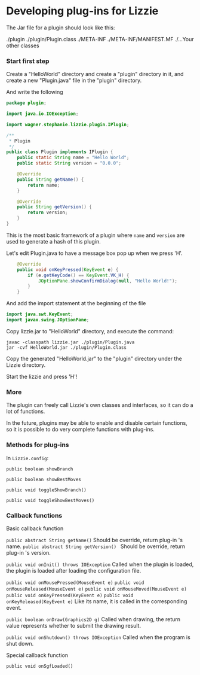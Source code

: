 # Developing plug-ins for Lizzie


The Jar file for a plugin should look like this:

./plugin
./plugin/Plugin.class
./META-INF
./META-INF/MANIFEST.MF
./...Your other classes

### Start first step

Create a "HelloWorld" directory and create a "plugin" directory in it, and create a new "Plugin.java" file in the "plugin" directory.

And write the following

```java
package plugin;

import java.io.IOException;

import wagner.stephanie.lizzie.plugin.IPlugin;

/**
 * Plugin
 */
public class Plugin implements IPlugin {
    public static String name = "Hello World";
    public static String version = "0.0.0";

    @Override
    public String getName() {
        return name;
    }

    @Override
    public String getVersion() {
        return version;
    }
}
```

This is the most basic framework of a plugin where ``` name ``` and ``` version ``` are used to generate a hash of this plugin.

Let's edit Plugin.java to have a message box pop up when we press 'H'.

```java
    @Override
    public void onKeyPressed(KeyEvent e) {
        if (e.getKeyCode() == KeyEvent.VK_H) {
            JOptionPane.showConfirmDialog(null, "Hello World!");
        }
    }
```

And add the import statement at the beginning of the file

```java
import java.swt.KeyEvent;
import javax.swing.JOptionPane;
```

Copy lizzie.jar to "HelloWorld" directory, and execute the command:

```
javac -classpath lizzie.jar ./plugin/Plugin.java
jar -cvf HelloWorld.jar ./plugin/Plugin.class
```

Copy the generated "HelloWorld.jar" to the "plugin" directory under the Lizzie directory.

Start the lizzie and press 'H'!

### More

The plugin can freely call Lizzie's own classes and interfaces, so it can do a lot of functions.

In the future, plugins may be able to enable and disable certain functions, so it is possible to do very complete functions with plug-ins.

### Methods for plug-ins

In ``` Lizzie.config ```:

``` public boolean showBranch ```

``` public boolean showBestMoves ```

``` public void toggleShowBranch() ```

``` public void toggleShowBestMoves() ```

### Callback functions

Basic callback function

``` public abstract String getName() ``` Should be override, return plug-in 's name.
``` public abstract String getVersion()  ``` Should be override, return plug-in 's version.

``` public void onInit() throws IOException ``` Called when the plugin is loaded, the plugin is loaded after loading the configuration file.

``` public void onMousePressed(MouseEvent e) ```
``` public void onMouseReleased(MouseEvent e) ```
``` public void onMouseMoved(MouseEvent e) ```
``` public void onKeyPressed(KeyEvent e) ```
``` public void onKeyReleased(KeyEvent e) ``` Like its name, it is called in the corresponding event.

``` public boolean onDraw(Graphics2D g) ``` Called when drawing, the return value represents whether to submit the drawing result.

``` public void onShutdown() throws IOException ``` Called when the program is shut down.


Special callback function

``` public void onSgfLoaded() ```
